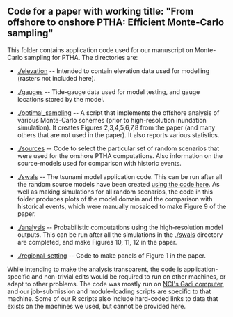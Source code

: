 Code for a paper with working title: "From offshore to onshore PTHA: Efficient Monte-Carlo sampling"
-----------------------------------------------------------------------------------------------------

This folder contains application code used for our manuscript on Monte-Carlo sampling for PTHA. The directories are:

* [./elevation](./gauges) -- Intended to contain elevation data used for modelling (rasters not included here).

* [./gauges](./gauges) -- Tide-gauge data used for model testing, and gauge locations stored by the model.

* [./optimal_sampling](./optimal_sampling) -- A script that implements the offshore analysis of various Monte-Carlo schemes (prior to high-resolution inundation simulation). It creates Figures 2,3,4,5,6,7,8 from the paper (and many others that are not used in the paper). It also reports various statistics.

* [./sources](./sources) -- Code to select the particular set of random scenarios that were used for the onshore PTHA computations. Also information on the source-models used for comparison with historic events. 

* [./swals](./swals) -- The tsunami model application code. This can be run after all the random source models have been created [using the code here](./sources/random/). As well as making simulations for all random scenarios, the code in this folder produces plots of the model domain and the comparison with historical events, which were manually mosaiced to make Figure 9 of the paper.

* [./analysis](./analysis) -- Probabilistic computations using the high-resolution model outputs. This can be run after all the simulations in the [./swals](./swals) directory are completed, and make Figures 10, 11, 12 in the paper.

* [./regional_setting](./regional_setting) -- Code to make panels of Figure 1 in the paper.


While intending to make the analysis transparent, the code is application-specific and non-trivial edits would be required to run on other machines, or adapt to other problems. The code was mostly run on [NCI's Gadi computer](https://nci.org.au/our-systems/hpc-systems), and our job-submission and module-loading scripts are specific to that machine. Some of our R scripts also include hard-coded links to data that exists on the machines we used, but cannot be provided here. 
